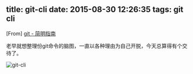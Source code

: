 title: git-cli
date: 2015-08-30 12:26:35
tags: git cli
---
[From] [git - 简明指南](http://rogerdudler.github.io/git-guide/index.zh.html)

老早就想整理份git命令的脑图，一直以各种理由为自己开脱，今天总算得有个交待了。

![git-cli](http://7xlgm8.com1.z0.glb.clouddn.com/git.png)
